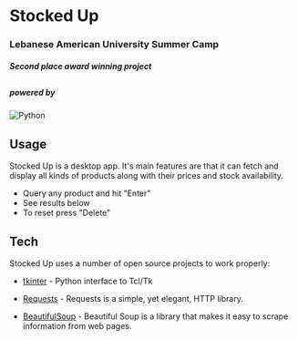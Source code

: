 # Stocked Up
### Lebanese American University Summer Camp 
##### Second place award winning project
##
##### powered by 
![Python](https://img.shields.io/badge/python-3670A0?style=for-the-badge&logo=python&logoColor=ffdd54)

## Usage

Stocked Up is a desktop app. It's main features are that it can fetch and display all kinds of products along with their prices and stock availability. 

- Query any product and hit "Enter"
- See results below
- To reset press "Delete"


## Tech

Stocked Up uses a number of open source projects to work properly:

- [tkinter] - Python interface to Tcl/Tk
- [Requests] - Requests is a simple, yet elegant, HTTP library.
- [BeautifulSoup] - Beautiful Soup is a library that makes it easy to scrape information from web pages.



   [BeautifulSoup]: <https://pypi.org/project/beautifulsoup4/>
   [Requests]: <https://pypi.org/project/requests/>
   
   [tkinter]: <https://docs.python.org/3/library/tkinter.html>

